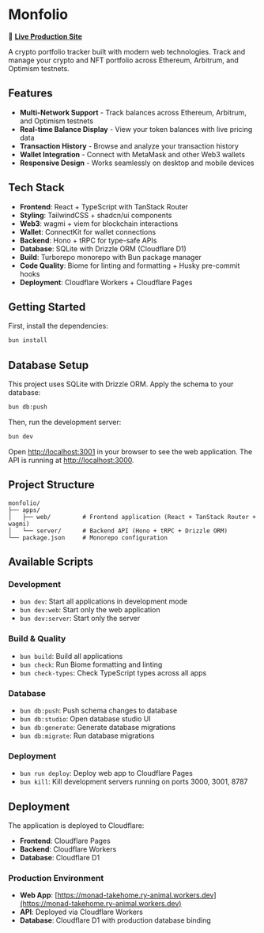 # Monfolio

🚀 **[Live Production Site](https://monad-takehome.pages.dev/)**

A crypto portfolio tracker built with modern web technologies. Track and manage your crypto and NFT portfolio across Ethereum, Arbitrum, and Optimism testnets.

## Features

- **Multi-Network Support** - Track balances across Ethereum, Arbitrum, and Optimism testnets
- **Real-time Balance Display** - View your token balances with live pricing data
- **Transaction History** - Browse and analyze your transaction history
- **Wallet Integration** - Connect with MetaMask and other Web3 wallets
- **Responsive Design** - Works seamlessly on desktop and mobile devices

## Tech Stack

- **Frontend**: React + TypeScript with TanStack Router
- **Styling**: TailwindCSS + shadcn/ui components
- **Web3**: wagmi + viem for blockchain interactions
- **Wallet**: ConnectKit for wallet connections
- **Backend**: Hono + tRPC for type-safe APIs
- **Database**: SQLite with Drizzle ORM (Cloudflare D1)
- **Build**: Turborepo monorepo with Bun package manager
- **Code Quality**: Biome for linting and formatting + Husky pre-commit hooks
- **Deployment**: Cloudflare Workers + Cloudflare Pages

## Getting Started

First, install the dependencies:

```bash
bun install
```

## Database Setup

This project uses SQLite with Drizzle ORM. Apply the schema to your database:

```bash
bun db:push
```

Then, run the development server:

```bash
bun dev
```

Open [http://localhost:3001](http://localhost:3001) in your browser to see the web application.
The API is running at [http://localhost:3000](http://localhost:3000).

## Project Structure

```
monfolio/
├── apps/
│   ├── web/         # Frontend application (React + TanStack Router + wagmi)
│   └── server/      # Backend API (Hono + tRPC + Drizzle ORM)
└── package.json     # Monorepo configuration
```

## Available Scripts

### Development

- `bun dev`: Start all applications in development mode
- `bun dev:web`: Start only the web application
- `bun dev:server`: Start only the server

### Build & Quality

- `bun build`: Build all applications
- `bun check`: Run Biome formatting and linting
- `bun check-types`: Check TypeScript types across all apps

### Database

- `bun db:push`: Push schema changes to database
- `bun db:studio`: Open database studio UI
- `bun db:generate`: Generate database migrations
- `bun db:migrate`: Run database migrations

### Deployment

- `bun run deploy`: Deploy web app to Cloudflare Pages
- `bun kill`: Kill development servers running on ports 3000, 3001, 8787

## Deployment

The application is deployed to Cloudflare:

- **Frontend**: Cloudflare Pages
- **Backend**: Cloudflare Workers
- **Database**: Cloudflare D1

### Production Environment

- **Web App**: [https://monad-takehome.ry-animal.workers.dev](https://monad-takehome.ry-animal.workers.dev)
- **API**: Deployed via Cloudflare Workers
- **Database**: Cloudflare D1 with production database binding
